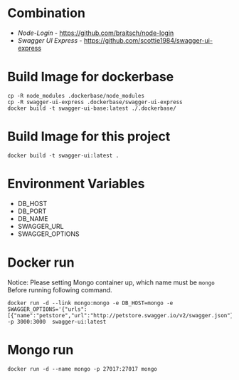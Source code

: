 # Combination
* *Node-Login* - https://github.com/braitsch/node-login
* *Swagger UI Express* - https://github.com/scottie1984/swagger-ui-express

# Build Image for dockerbase
```
cp -R node_modules .dockerbase/node_modules
cp -R swagger-ui-express .dockerbase/swagger-ui-express
docker build -t swagger-ui-base:latest ./.dockerbase/
```

# Build Image for this project
```
docker build -t swagger-ui:latest .
```

# Environment Variables
- DB_HOST 
- DB_PORT
- DB_NAME
- SWAGGER_URL
- SWAGGER_OPTIONS

# Docker run
Notice: Please setting Mongo container up, which name must be `mongo` Before running following command. 
```
docker run -d --link mongo:mongo -e DB_HOST=mongo -e SWAGGER_OPTIONS='{"urls": [{"name":"petstore","url":"http://petstore.swagger.io/v2/swagger.json"}]}' -p 3000:3000  swagger-ui:latest
```

# Mongo run
```
docker run -d --name mongo -p 27017:27017 mongo
```